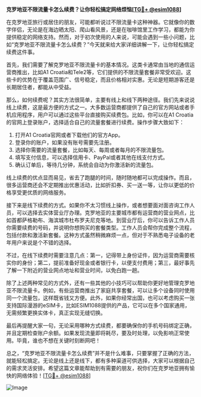 **克罗地亚不限流量卡怎么续费？让你轻松搞定网络烦恼[[TG💪+ @esim1088](https://t.me/s/esim1088)]**

在克罗地亚旅行或居住的朋友，可能都听说过不限流量卡这种神器。它就像你的数字伴侣，无论是在海边晒太阳、爬山看风景，还是在咖啡馆里工作学习，都能为你提供稳定的网络支持。然而，对于初次使用的人来说，可能会遇到一些小问题，比如“克罗地亚不限流量卡怎么续费？”今天就来给大家详细讲解一下，让你轻松搞定续费这件事。

首先，我们需要了解克罗地亚不限流量卡的基本情况。这类卡通常由当地的通信运营商推出，比如A1 Croatia和Tele2等，它们提供的不限流量套餐非常受欢迎。这些卡的优势在于覆盖范围广、信号稳定，而且价格相对实惠。无论是短期游客还是长期居住者，都能从中受益。

那么，如何续费呢？其实方法很简单，主要有线上和线下两种途径。我们先来说说线上续费，这是最方便的方式之一。大多数运营商都提供了自己的官方网站或者手机应用程序，用户可以通过这些平台直接购买续费包。比如，你可以在A1 Croatia的官网上登录账户，选择适合自己的流量套餐进行续费。操作步骤大致如下：

1. 打开A1 Croatia官网或者下载他们的官方App。
2. 登录你的账户，如果没有账号需要先注册。
3. 选择你需要的流量套餐，比如每天、每周或者每月的不限流量包。
4. 填写支付信息，可以选择信用卡、PayPal或者其他在线支付方式。
5. 确认订单后，等待几分钟，系统会自动为你激活新的流量包。

线上续费的优点显而易见，省去了跑腿的时间，随时随地都可以完成操作。而且，很多运营商还会不定期推出优惠活动，比如折扣券、买一送一等，让你以更低的价格享受更优质的网络服务。

接下来是线下续费的方式。如果你不太习惯线上操作，或者想要面对面咨询工作人员，可以选择去实体营业厅办理。克罗地亚的主要城市都有运营商的营业网点，比如首都萨格勒布、海滨城市杜布罗夫尼克等地。到营业厅后，你可以告诉工作人员你需要续费的号码，并说明你想购买的套餐类型。工作人员会帮你完成整个流程，包括付款和激活新套餐。这种方式虽然稍微麻烦一点，但对于不熟悉电子设备的老年用户来说是个不错的选择。

不过，在线下续费时需要注意几点：第一，记得带上身份证件，因为运营商需要核实你的身份；第二，提前准备好现金或者银行卡，以便支付费用；第三，最好事先了解一下附近的营业网点地址和营业时间，以免白跑一趟。

除了上述两种常见的方式外，还有一些其他的小技巧可以帮助你更好地管理克罗地亚不限流量卡。例如，有些运营商推出了家庭共享套餐，可以让多个设备同时使用同一个流量包，这样既省钱又方便。此外，如果你经常出国，也可以考虑购买一张支持国际漫游的eSIM卡，比如ESIM1088提供的产品，它可以在多个国家通用，无需频繁更换实体卡，真正实现无缝切换。

最后再提醒大家一句，无论采用哪种方式续费，都要确保你的手机号码绑定正确，并且定期检查账户余额。如果发现流量即将耗尽，要及时处理，以免影响正常使用。毕竟，谁也不想在关键时刻断网吧！

总之，“克罗地亚不限流量卡怎么续费”并不是什么难事，只要掌握了正确的方法，就能轻松搞定。无论是线上还是线下，都有多种渠道可供选择，大家可以根据自己的需求灵活安排。希望这篇文章能帮助到有需要的朋友，祝你们在克罗地亚拥有愉快的网络体验！[[TG💪+ @esim1088](https://t.me/s/esim1088)] 

![Image](https://i.postimg.cc/4NQfJmqS/Snipaste-2025-05-13-00-14-12.png)